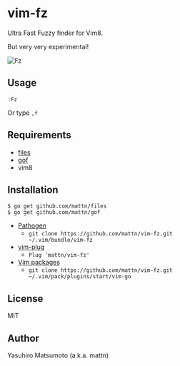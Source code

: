 # vim-fz

Ultra Fast Fuzzy finder for Vim8.

But very very experimental!

![Fz](https://raw.githubusercontent.com/mattn/vim-fz/master/screenshot.gif)

## Usage

```
:Fz
```

Or type `,f`

## Requirements

* [files](https://github.com/mattn/files)
* [gof](https://github.com/mattn/gof)
* vim8

## Installation

```
$ go get github.com/mattn/files
$ go get github.com/mattn/gof
```

*  [Pathogen](https://github.com/tpope/vim-pathogen)
    * `git clone https://github.com/mattn/vim-fz.git ~/.vim/bundle/vim-fz`
*  [vim-plug](https://github.com/junegunn/vim-plug)
    * `Plug 'mattn/vim-fz'`
*  [Vim packages](http://vimhelp.appspot.com/repeat.txt.html#packages)
    * `git clone https://github.com/mattn/vim-fz.git ~/.vim/pack/plugins/start/vim-go`

## License

MIT

## Author

Yasuhiro Matsumoto (a.k.a. mattn)
